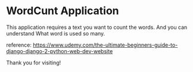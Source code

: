 # WordCunt Application

This application requires a text you want to count the words.
And you can understand What word is used so many.

reference:
https://www.udemy.com/the-ultimate-beginners-guide-to-django-django-2-python-web-dev-website


Thank you for visiting!
